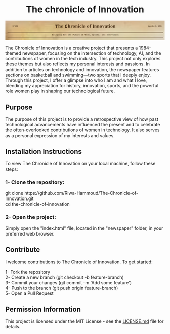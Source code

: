 <h1 align="center" id="title">The chronicle of Innovation</h1>
<img src="https://github.com/Riwa-Hammoud/The-Chronicle-of-Innovation/blob/main/images/image.png">
<p id="description">The Chronicle of Innovation is a creative project that presents a 1984-themed newspaper, focusing on the intersection of technology, AI, and the contributions of women in the tech industry. This project not only explores these themes but also reflects my personal interests and passions. In addition to articles on technology and innovation, the newspaper features sections on basketball and swimming—two sports that I deeply enjoy. Through this project, I offer a glimpse into who I am and what I love, blending my appreciation for history, innovation, sports, and the powerful role women play in shaping our technological future.</p>
<h2>Purpose</h2>
<p>The purpose of this project is to provide a retrospective view of how past technological advancements have influenced the present and to celebrate the often-overlooked contributions of women in technology. It also serves as a personal expression of my interests and values.</p>
<h2>Installation Instructions</h2>
<p>To view The Chronicle of Innovation on your local machine, follow these steps:

<h3>1- Clone the repository:</h3>
git clone https://github.com/Riwa-Hammoud/The-Chronicle-of-Innovation.git <br>
cd the-chronicle-of-innovation

<h3>2- Open the project:</h3>
Simply open the "index.html" file, located in the "newspaper" folder, in your preferred web browser.</p>

<h2>Contribute</h2>
<p>I welcome contributions to The Chronicle of Innovation. To get started: <br>

1- Fork the repository <br>
2- Create a new branch (git checkout -b feature-branch) <br>
3- Commit your changes (git commit -m 'Add some feature') <br>
4- Push to the branch (git push origin feature-branch) <br>
5- Open a Pull Request
</p>

<h2>Permission Information</h2>
<p>This project is licensed under the MIT License - see the <a href="https://github.com/Riwa-Hammoud/The-Chronicle-of-Innovation/LICENSE.md">LICENSE.md</a> file for details.</p>
